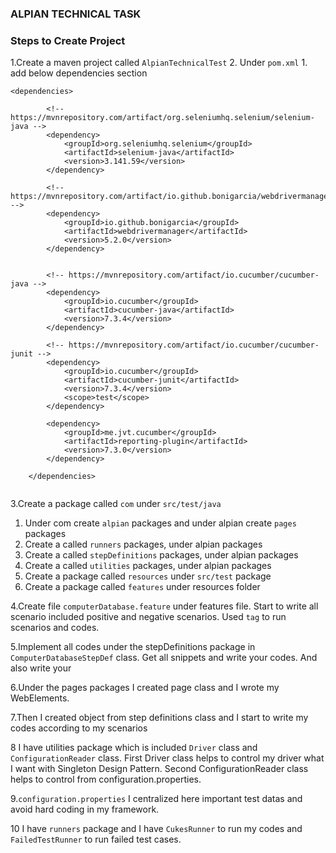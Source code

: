 ### ALPIAN TECHNICAL TASK



### Steps to Create Project
1.Create a maven project called `AlpianTechnicalTest`
2. Under `pom.xml`
    1. add below dependencies section

```
<dependencies>

        <!-- https://mvnrepository.com/artifact/org.seleniumhq.selenium/selenium-java -->
        <dependency>
            <groupId>org.seleniumhq.selenium</groupId>
            <artifactId>selenium-java</artifactId>
            <version>3.141.59</version>
        </dependency>

        <!-- https://mvnrepository.com/artifact/io.github.bonigarcia/webdrivermanager -->
        <dependency>
            <groupId>io.github.bonigarcia</groupId>
            <artifactId>webdrivermanager</artifactId>
            <version>5.2.0</version>
        </dependency>


        <!-- https://mvnrepository.com/artifact/io.cucumber/cucumber-java -->
        <dependency>
            <groupId>io.cucumber</groupId>
            <artifactId>cucumber-java</artifactId>
            <version>7.3.4</version>
        </dependency>

        <!-- https://mvnrepository.com/artifact/io.cucumber/cucumber-junit -->
        <dependency>
            <groupId>io.cucumber</groupId>
            <artifactId>cucumber-junit</artifactId>
            <version>7.3.4</version>
            <scope>test</scope>
        </dependency>

        <dependency>
            <groupId>me.jvt.cucumber</groupId>
            <artifactId>reporting-plugin</artifactId>
            <version>7.3.0</version>
        </dependency>

    </dependencies> 


```

3.Create a package called `com` under `src/test/java`
1. Under com create `alpian` packages and under alpian create `pages`
packages
2. Create a called `runners` packages, under alpian packages
3. Create a called `stepDefinitions` packages, under alpian packages
4. Create a called `utilities` packages, under alpian packages
5. Create a package called `resources` under `src/test` package
6. Create a package called `features` under resources folder 

4.Create file `computerDatabase.feature` under features file. 
Start to write all scenario included positive and negative scenarios.
Used `tag` to run scenarios and codes.

5.Implement all codes under the stepDefinitions package in `ComputerDatabaseStepDef` class.
Get all snippets and write your codes. And also write your 

6.Under the pages packages I created page class and I wrote my WebElements.

7.Then I created object from step definitions class and I start to write my codes according to my scenarios

8 I have utilities package which is included `Driver` class and `ConfigurationReader` class.
First Driver class helps to control my driver what I want with Singleton Design Pattern.
Second ConfigurationReader class helps to control from configuration.properties.

9.`configuration.properties` I centralized here important test datas and avoid hard coding in my framework.

10 I have `runners` package and I have `CukesRunner` to run my codes and `FailedTestRunner` to run failed test cases.